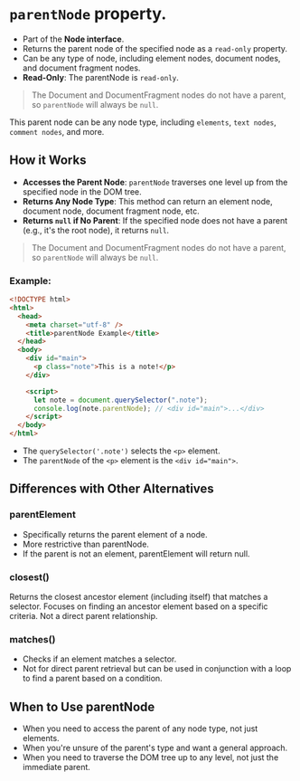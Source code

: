 # `parentNode` property.

- Part of the **Node interface**.
- Returns the parent node of the specified node as a `read-only` property.
- Can be any type of node, including element nodes, document nodes, and document fragment nodes.
- **Read-Only**: The parentNode is `read-only`.

> The Document and DocumentFragment nodes do not have a parent, so `parentNode` will always be `null`.

This parent node can be any node type, including `elements`, `text nodes`, `comment nodes`, and more.

## How it Works

- **Accesses the Parent Node**: `parentNode` traverses one level up from the specified node in the DOM tree.
- **Returns Any Node Type**: This method can return an element node, document node, document fragment node, etc.
- **Returns `null` if No Parent**: If the specified node does not have a parent (e.g., it's the root node), it returns `null`.

> The Document and DocumentFragment nodes do not have a parent, so `parentNode` will always be `null`.

### Example:

```html
<!DOCTYPE html>
<html>
  <head>
    <meta charset="utf-8" />
    <title>parentNode Example</title>
  </head>
  <body>
    <div id="main">
      <p class="note">This is a note!</p>
    </div>

    <script>
      let note = document.querySelector(".note");
      console.log(note.parentNode); // <div id="main">...</div>
    </script>
  </body>
</html>
```

- The `querySelector('.note')` selects the `<p>` element.
- The `parentNode` of the `<p>` element is the `<div id="main">`.

## Differences with Other Alternatives

### parentElement

- Specifically returns the parent element of a node.
- More restrictive than parentNode.
- If the parent is not an element, parentElement will return null.

### closest()

Returns the closest ancestor element (including itself) that matches a selector.
Focuses on finding an ancestor element based on a specific criteria.
Not a direct parent relationship.

### matches()

- Checks if an element matches a selector.
- Not for direct parent retrieval but can be used in conjunction with a loop to find a parent based on a condition.

## When to Use parentNode

- When you need to access the parent of any node type, not just elements.
- When you're unsure of the parent's type and want a general approach.
- When you need to traverse the DOM tree up to any level, not just the immediate parent.
